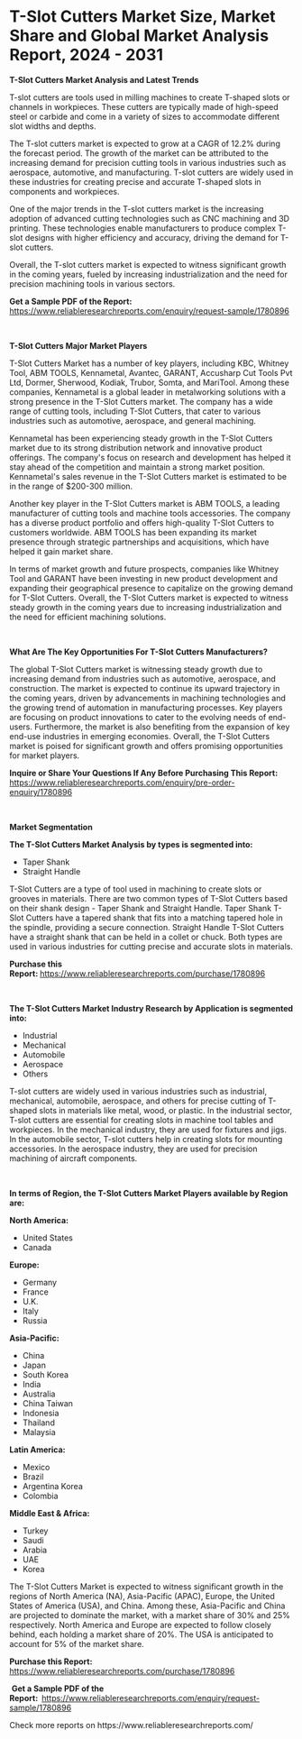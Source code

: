 <p><h1>T-Slot Cutters Market Size, Market Share and Global Market Analysis Report, 2024 - 2031</h1></p><p><strong>T-Slot Cutters Market Analysis and Latest Trends</strong></p>
<p><p>T-slot cutters are tools used in milling machines to create T-shaped slots or channels in workpieces. These cutters are typically made of high-speed steel or carbide and come in a variety of sizes to accommodate different slot widths and depths.</p><p>The T-slot cutters market is expected to grow at a CAGR of 12.2% during the forecast period. The growth of the market can be attributed to the increasing demand for precision cutting tools in various industries such as aerospace, automotive, and manufacturing. T-slot cutters are widely used in these industries for creating precise and accurate T-shaped slots in components and workpieces.</p><p>One of the major trends in the T-slot cutters market is the increasing adoption of advanced cutting technologies such as CNC machining and 3D printing. These technologies enable manufacturers to produce complex T-slot designs with higher efficiency and accuracy, driving the demand for T-slot cutters.</p><p>Overall, the T-slot cutters market is expected to witness significant growth in the coming years, fueled by increasing industrialization and the need for precision machining tools in various sectors.</p></p>
<p><strong>Get a Sample PDF of the Report:&nbsp;</strong> <a href="https://www.reliableresearchreports.com/enquiry/request-sample/1780896">https://www.reliableresearchreports.com/enquiry/request-sample/1780896</a></p>
<p>&nbsp;</p>
<p><strong>T-Slot Cutters Major Market Players</strong></p>
<p><p>T-Slot Cutters Market has a number of key players, including KBC, Whitney Tool, ABM TOOLS, Kennametal, Avantec, GARANT, Accusharp Cut Tools Pvt Ltd, Dormer, Sherwood, Kodiak, Trubor, Somta, and MariTool. Among these companies, Kennametal is a global leader in metalworking solutions with a strong presence in the T-Slot Cutters market. The company has a wide range of cutting tools, including T-Slot Cutters, that cater to various industries such as automotive, aerospace, and general machining.</p><p>Kennametal has been experiencing steady growth in the T-Slot Cutters market due to its strong distribution network and innovative product offerings. The company's focus on research and development has helped it stay ahead of the competition and maintain a strong market position. Kennametal's sales revenue in the T-Slot Cutters market is estimated to be in the range of $200-300 million.</p><p>Another key player in the T-Slot Cutters market is ABM TOOLS, a leading manufacturer of cutting tools and machine tools accessories. The company has a diverse product portfolio and offers high-quality T-Slot Cutters to customers worldwide. ABM TOOLS has been expanding its market presence through strategic partnerships and acquisitions, which have helped it gain market share.</p><p>In terms of market growth and future prospects, companies like Whitney Tool and GARANT have been investing in new product development and expanding their geographical presence to capitalize on the growing demand for T-Slot Cutters. Overall, the T-Slot Cutters market is expected to witness steady growth in the coming years due to increasing industrialization and the need for efficient machining solutions.</p></p>
<p>&nbsp;</p>
<p><strong>What Are The Key Opportunities For T-Slot Cutters Manufacturers?</strong></p>
<p><p>The global T-Slot Cutters market is witnessing steady growth due to increasing demand from industries such as automotive, aerospace, and construction. The market is expected to continue its upward trajectory in the coming years, driven by advancements in machining technologies and the growing trend of automation in manufacturing processes. Key players are focusing on product innovations to cater to the evolving needs of end-users. Furthermore, the market is also benefiting from the expansion of key end-use industries in emerging economies. Overall, the T-Slot Cutters market is poised for significant growth and offers promising opportunities for market players.</p></p>
<p><strong>Inquire or Share Your Questions If Any Before Purchasing This Report:</strong> <a href="https://www.reliableresearchreports.com/enquiry/pre-order-enquiry/1780896">https://www.reliableresearchreports.com/enquiry/pre-order-enquiry/1780896</a></p>
<p>&nbsp;</p>
<p><strong>Market Segmentation</strong></p>
<p><strong>The T-Slot Cutters Market Analysis by types is segmented into:</strong></p>
<p><ul><li>Taper Shank</li><li>Straight Handle</li></ul></p>
<p><p>T-Slot Cutters are a type of tool used in machining to create slots or grooves in materials. There are two common types of T-Slot Cutters based on their shank design - Taper Shank and Straight Handle. Taper Shank T-Slot Cutters have a tapered shank that fits into a matching tapered hole in the spindle, providing a secure connection. Straight Handle T-Slot Cutters have a straight shank that can be held in a collet or chuck. Both types are used in various industries for cutting precise and accurate slots in materials.</p></p>
<p><strong>Purchase this Report:&nbsp;</strong><a href="https://www.reliableresearchreports.com/purchase/1780896">https://www.reliableresearchreports.com/purchase/1780896</a></p>
<p>&nbsp;</p>
<p><strong>The T-Slot Cutters Market Industry Research by Application is segmented into:</strong></p>
<p><ul><li>Industrial</li><li>Mechanical</li><li>Automobile</li><li>Aerospace</li><li>Others</li></ul></p>
<p><p>T-slot cutters are widely used in various industries such as industrial, mechanical, automobile, aerospace, and others for precise cutting of T-shaped slots in materials like metal, wood, or plastic. In the industrial sector, T-slot cutters are essential for creating slots in machine tool tables and workpieces. In the mechanical industry, they are used for fixtures and jigs. In the automobile sector, T-slot cutters help in creating slots for mounting accessories. In the aerospace industry, they are used for precision machining of aircraft components.</p></p>
<p>&nbsp;</p>
<p><strong>In terms of Region, the T-Slot Cutters Market Players available by Region are:</strong></p>
<p>
    <p> <strong> North America: </strong>
        <ul>
            <li>United States</li>
            <li>Canada</li>
        </ul>
        </p> 
    <p> <strong> Europe: </strong>
        <ul>
            <li>Germany</li>
            <li>France</li>
            <li>U.K.</li>
            <li>Italy</li>
            <li>Russia</li>
        </ul>
        </p> 
    <p> <strong> Asia-Pacific: </strong>
        <ul>
            <li>China</li>
            <li>Japan</li>
            <li>South Korea</li>
            <li>India</li>
            <li>Australia</li>
            <li>China Taiwan</li>
            <li>Indonesia</li>
            <li>Thailand</li>
            <li>Malaysia</li>
        </ul>
        </p> 
    <p> <strong> Latin America: </strong>
        <ul>
            <li>Mexico</li>
            <li>Brazil</li>
            <li>Argentina Korea</li>
            <li>Colombia</li>
        </ul>
        </p> 
    <p> <strong> Middle East & Africa: </strong>
        <ul>
            <li>Turkey</li>
            <li>Saudi</li>
            <li>Arabia</li>
            <li>UAE</li>
            <li>Korea</li>
        </ul>
    </p>
    </p>
<p><p>The T-Slot Cutters Market is expected to witness significant growth in the regions of North America (NA), Asia-Pacific (APAC), Europe, the United States of America (USA), and China. Among these, Asia-Pacific and China are projected to dominate the market, with a market share of 30% and 25% respectively. North America and Europe are expected to follow closely behind, each holding a market share of 20%. The USA is anticipated to account for 5% of the market share.</p></p>
<p><strong>Purchase this Report: </strong><a href="https://www.reliableresearchreports.com/purchase/1780896">https://www.reliableresearchreports.com/purchase/1780896</a></p>
<p>&nbsp;<strong>Get a Sample PDF of the Report:&nbsp;&nbsp;</strong><a href="https://www.reliableresearchreports.com/enquiry/request-sample/1780896">https://www.reliableresearchreports.com/enquiry/request-sample/1780896</a></p>
<p><strong></strong></p>
<p>Check more reports on https://www.reliableresearchreports.com/</p>